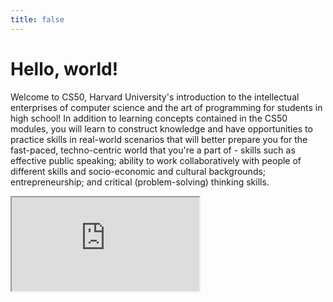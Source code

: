 ```yaml
---
title: false
---
```


# Hello, world!

Welcome to CS50, Harvard University's introduction to the intellectual enterprises of computer science and the art of programming for students in high school!  In addition to learning concepts contained in the CS50 modules, you will learn to construct knowledge and have opportunities to practice skills in real-world scenarios that will better prepare you for the fast-paced, techno-centric world that you're a part of - skills such as effective public speaking; ability to work collaboratively with people of different skills and socio-economic and cultural backgrounds; entrepreneurship; and critical (problem-solving) thinking skills.

<iframe src="https://www.youtube.com/embed/tZxLMIk_SaY?playlist=GAB6Gm7pTTA"></iframe>
